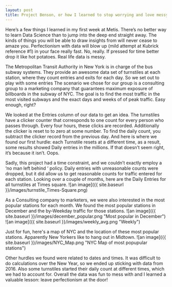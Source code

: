 ```yaml
---
layout: post
title: Project Benson, or how I learned to stop worrying and love messy data
---
```


Here’s a few things I learned in my first week at Metis.
There’s no better way to learn Data Science than to jump into the deep end straight away. 
The kinds of things you will be able to draw insights from will never cease to amaze you. 
Perfectionism with data will blow up (mild attempt at Kubrick reference #1) in your face really fast. No, really. If pressed for time better drop it like hot potatoes.  Real life data is messy.


The Metropolitan Transit Authority in New York is in charge of the bus subway systems. They provide an awesome data set of turnstiles at each station, where they count entries and exits for each day.  So we set out to play with some entries 
The scenario we chose for our group is a consulting group to a marketing company that guarantees maximum exposure of billboards in the subway of NYC. 
The goal is to find the most traffic in the most visited subways and the exact days and weeks of of peak traffic. Easy enough, right?

We looked at the Entries column of our data to get an idea. The turnstiles have a clicker counter that corresponds to one count for every person who passes through. 
Every four hours, these clicks are recorded. Additionally the clicker is reset to to zero at some number. To find the daily count, you 
subtract the clicker record from the previous day. And here is where we found our first hurdle: each Turnstile resets at a different time,
as a result, some results showed Daily entries in the millions. If that doesn’t seem right, it’s because it isn’t. Oops. 

Sadly, this project had a time constraint, and we couldn’t exactly employ a ‘no man left behind ‘ policy. 
Daily entries with unreasonable counts were dropped, but it did allow us to get reasonable counts for traffic entered for each station. 
Looking over a couple of months, here are the Daily Entries for all turnstiles at Times square. 
![an image]({{ site.baseurl }}/images/turnstile_Times-Square.png)

As a Consulting company to marketers, we were also interested in the most popular stations for each month. 
We found the most popular stations in December and the by-Weekday traffic for those stations.
![an image]({{ site.baseurl }}/images/december_popular.png "Most popular in December")
![an image]({{ site.baseurl }}/images/weekly_avg.png "Weekly")

Just for fun, here's a map of NYC and the location of these most popular stations. Apparently New Yorkers like to hang out in Midtown.
![an image]({{ site.baseurl }}/images/NYC_Map.png "NYC Map of most popupular stations")

Other hurdles we found were related to dates and times. It was difficult to do calculations over the New Year, so we ended up
sticking with data from 2016. Also some turnstiles started their daily count at different times, which we had to account for.
Overall the data was fun to mess with and I learned a valuable lesson: leave perfectionism at the door!


